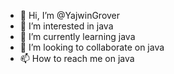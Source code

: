 - 👋 Hi, I’m @YajwinGrover
- 👀 I’m interested in java
- 🌱 I’m currently learning java
- 💞️ I’m looking to collaborate on java
- 📫 How to reach me on java

<!---
YajwinGrover/YajwinGrover is a ✨ special ✨ repository because its `README.md` (this file) appears on your GitHub profile.
You can click the Preview link to take a look at your changes.
--->
